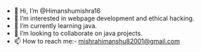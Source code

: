 - 👋 Hi, I’m @Himanshumishra16
- 👀 I’m interested in webpage development and ethical hacking.
- 🌱 I’m currently learning java.
- 💞️ I’m looking to collaborate on java projects.
- 📫 How to reach me:- mishrahimanshu82001@gmail.com

<!---
Himanshumishra16/Himanshumishra16 is a ✨ special ✨ repository because its `README.md` (this file) appears on your GitHub profile.
You can click the Preview link to take a look at your changes.
--->
